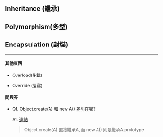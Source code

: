## Inheritance (繼承)


## Polymorphism(多型)



## Encapsulation (封裝)


---

#### 其他東西 

+ Overload(多載)

+ Override (覆寫)

#### 問與答


+ Q1. Object.create(A) 和 new A() 差別在哪?

  A1. [連結](http://stackoverflow.com/questions/4166616/understanding-the-difference-between-object-create-and-new-somefunction)
  >Object.create(A) 直接繼承A, 而 new A() 則是繼承A.prototype
  
